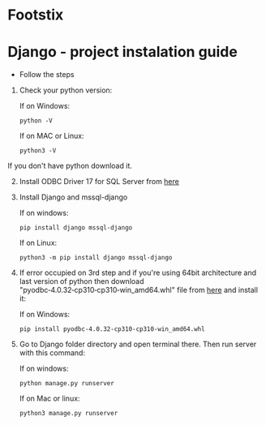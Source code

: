 # Footstix
# Django - project instalation guide

- Follow the steps

 1. Check your python version:

    If on Windows: 

    ```python -V```

    If on MAC or Linux: 

    ```python3 -V```

  If you don't have python download it.

 2. Install ODBC Driver 17 for SQL Server from [here](https://docs.microsoft.com/en-us/sql/connect/odbc/linux-mac/install-microsoft-odbc-driver-sql-server-macos?view=sql-server-ver15)

 3. Install Django and mssql-django 

    If on windows:

    ```pip install django mssql-django```
 
    If on Linux:

    ```python3 -m pip install django mssql-django```


 4. If error occupied on 3rd step and if you're using 64bit architecture and last version of python then download "pyodbc‑4.0.32‑cp310‑cp310‑win_amd64.whl" file from [here](https://www.lfd.uci.edu/~gohlke/pythonlibs/#pyodbc) and install it:
 
    If on Windows:

    ```pip install pyodbc‑4.0.32‑cp310‑cp310‑win_amd64.whl```
 
 5. Go to Django folder directory and open terminal there. Then run server with this command:
 
    If on windows:

    ```python manage.py runserver```

    If on Mac or linux:
    
    ```python3 manage.py runserver```